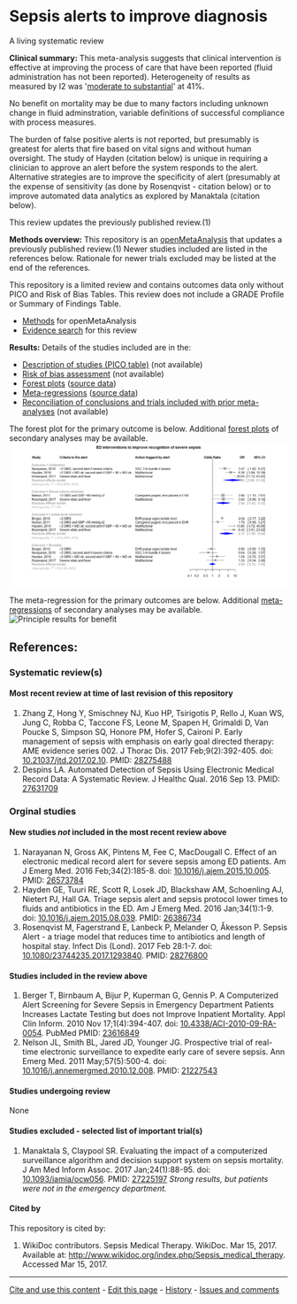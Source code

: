 Sepsis alerts to improve diagnosis
============================================
A living systematic review

**Clinical summary:** This meta-analysis suggests that clinical intervention *is* effective at improving the process of care that have been reported (fluid administration has not been reported). Heterogeneity of results as measured by I2 was '[moderate to substantial](http://handbook.cochrane.org/chapter_9/9_5_2_identifying_and_measuring_heterogeneity.htm)' at 41%. 

No benefit on mortality may be due to many factors including unknown change in fluid adminstration, variable definitions of successful compliance with process measures.

The burden of false positive alerts is not reported, but presumably is greatest for alerts that fire based on vital signs and without human oversight. The study of Hayden (citation below) is unique in requiring a clinician to approve an alert before the system responds to the alert. Alternative strategies are to improve the specificity of alert (presumably at the expense of sensitivity (as done by Rosenqvist - citation below) or to improve automated data analytics as explored by Manaktala (citation below).

This review updates the previously published review.(1)

**Methods overview:** This repository is an [openMetaAnalysis](https://openmetaanalysis.github.io/) that updates a previously published review.(1) Newer studies included are listed in the references below. Rationale for newer trials excluded may be listed at the end of the references. 

This repository is a limited review and contains outcomes data only without PICO and Risk of Bias Tables.  This review does not include a GRADE Profile or Summary of Findings Table.

* [Methods](http://openmetaanalysis.github.io/methods.html) for openMetaAnalysis
* [Evidence search](evidence-search.md) for this review

**Results:** Details of the studies included are in the:
* [Description of studies (PICO table)](../../tree/master/study-details/pico-table.md) (not available)
* [Risk of bias assessment](../../tree/master/study-details/risk-of-bias.md) (not available)
* [Forest plots](../../tree/master/forest-plots) ([source data](../../tree/master/data))
* [Meta-regressions](../../tree/master/metaregression) ([source data](../../tree/master/data))
* [Reconciliation of conclusions and trials included with prior meta-analyses](../../tree/master/reconciliation-tables) (not available)

The forest plot for the primary outcome is below. Additional [forest plots](../../tree/master/forest-plots) of secondary analyses may be available. 
![Principle results](https://github.com/openMetaAnalysis/Sepsis-alerts-to-improve-diagnosis/blob/master/forest-plots/Outcome-Primary.png "Principle results")

The meta-regression for the primary outcomes are below. Additional [meta-regressions](../../tree/master/metaregression) of secondary analyses may be available. 
![Principle results for benefit](https://raw.githubusercontent.com/openMetaAnalysis/Sepsis-alerts-to-improve-diagnosis/master/metaregression/Outcome-Primary.png "Principle results for benefit]")

References:
----------------------------------

### Systematic review(s)
#### Most recent review at time of last revision of this repository
1. Zhang Z, Hong Y, Smischney NJ, Kuo HP, Tsirigotis P, Rello J, Kuan WS, Jung C, Robba C, Taccone FS, Leone M, Spapen H, Grimaldi D, Van Poucke S, Simpson SQ, Honore PM, Hofer S, Caironi P. Early management of sepsis with emphasis on early 
goal directed therapy: AME evidence series 002. J Thorac Dis. 2017 Feb;9(2):392-405. doi: [10.21037/jtd.2017.02.10](http://dx.doi.org/10.21037/jtd.2017.02.10). PMID: [28275488](http://pubmed.gov/28275488)
2. Despins LA. Automated Detection of Sepsis Using Electronic Medical Record Data: A Systematic Review. J Healthc Qual. 2016 Sep 13. PMID: [27631709](http://pubmed.gov/27631709)

### Orginal studies
#### New studies *not* included in the most recent review above
1. Narayanan N, Gross AK, Pintens M, Fee C, MacDougall C. Effect of an electronic medical record alert for severe sepsis among ED patients. Am J Emerg Med. 2016 Feb;34(2):185-8. doi: [10.1016/j.ajem.2015.10.005](http://dx.doi.org/10.1016/j.ajem.2015.10.005). PMID: [26573784](http://pubmed.gov/26573784) 
2. Hayden GE, Tuuri RE, Scott R, Losek JD, Blackshaw AM, Schoenling AJ, Nietert PJ, Hall GA. Triage sepsis alert and sepsis protocol lower times to fluids and antibiotics in the ED. Am J Emerg Med. 2016 Jan;34(1):1-9. doi: [10.1016/j.ajem.2015.08.039](http://dx.doi.org/10.1016/10.1016/j.ajem.2015.08.039). PMID: [26386734](http://pubmed.gov/26386734)
3. Rosenqvist M, Fagerstrand E, Lanbeck P, Melander O, Åkesson P. Sepsis Alert - a triage model that reduces time to antibiotics and length of hospital stay. Infect Dis (Lond). 2017 Feb 28:1-7. doi: [10.1080/23744235.2017.1293840](http://dx.doi.org/10.1080/23744235.2017.1293840). PMID: [28276800](http://pubmed.gov/28276800)

#### Studies included in the review above
1. Berger T, Birnbaum A, Bijur P, Kuperman G, Gennis P. A Computerized Alert Screening for Severe Sepsis in Emergency Department Patients Increases Lactate Testing but does not Improve Inpatient Mortality. Appl Clin Inform. 2010 Nov 17;1(4):394-407. doi: [10.4338/ACI-2010-09-RA-0054](http://dx.doi.org/10.4338/ACI-2010-09-RA-0054). PubMed PMID: [23616849](http://pubmed.gov/23616849) 
2. Nelson JL, Smith BL, Jared JD, Younger JG. Prospective trial of real-time electronic surveillance to expedite early care of severe sepsis. Ann Emerg Med. 2011 May;57(5):500-4. doi: [10.1016/j.annemergmed.2010.12.008](http://dx.doi.org/10.1016/j.annemergmed.2010.12.008).  PMID: [21227543](http://pubmed.gov/21227543)

#### Studies undergoing review
None

#### Studies excluded - selected list of important trial(s)
1. Manaktala S, Claypool SR. Evaluating the impact of a computerized surveillance algorithm and decision support system on sepsis mortality. J Am Med Inform Assoc. 2017 Jan;24(1):88-95. doi: [10.1093/jamia/ocw056](http://dx.doi.org/10.1093/jamia/ocw056). PMID: [27225197](http://pubmed.gov/27225197) *Strong results, but patients were not in the emergency department.*

#### Cited by
This repository is cited by:

1. WikiDoc contributors. Sepsis Medical Therapy. WikiDoc. Mar 15, 2017. Available at: http://www.wikidoc.org/index.php/Sepsis_medical_therapy. Accessed Mar 15, 2017. 

-------------------------------
[Cite and use this content](https://github.com/openMetaAnalysis/openMetaAnalysis.github.io/blob/master/reusing.MD)  - [Edit this page](../../edit/master/README.md) - [History](../../commits/master/README.md)  - 
[Issues and comments](../../issues?q=is%3Aboth+is%3Aissue)

